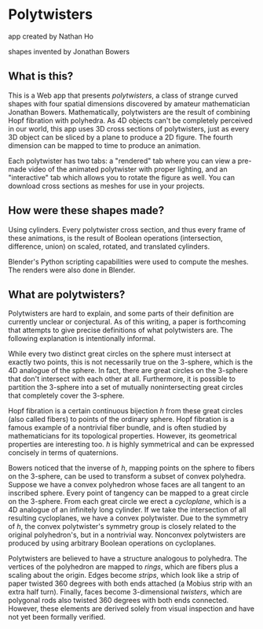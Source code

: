 # Polytwisters

app created by Nathan Ho

shapes invented by Jonathan Bowers

## What is this?

This is a Web app that presents *polytwisters*, a class of strange curved shapes with four spatial dimensions discovered by amateur mathematician Jonathan Bowers. Mathematically, polytwisters are the result of combining Hopf fibration with polyhedra. As 4D objects can't be completely perceived in our world, this app uses 3D cross sections of polytwisters, just as every 3D object can be sliced by a plane to produce a 2D figure. The fourth dimension can be mapped to time to produce an animation.

Each polytwister has two tabs: a "rendered" tab where you can view a pre-made video of the animated polytwister with proper lighting, and an "interactive" tab which allows you to rotate the figure as well. You can download cross sections as meshes for use in your projects.

## How were these shapes made?

Using cylinders. Every polytwister cross section, and thus every frame of these animations, is the result of Boolean operations (intersection, difference, union) on scaled, rotated, and translated cylinders.

Blender's Python scripting capabilities were used to compute the meshes. The renders were also done in Blender.

## What are polytwisters?

Polytwisters are hard to explain, and some parts of their definition are currently unclear or conjectural. As of this writing, a paper is forthcoming that attempts to give precise definitions of what polytwisters are. The following explanation is intentionally informal.

While every two distinct great circles on the sphere must intersect at exactly two points, this is not necessarily true on the 3-sphere, which is the 4D analogue of the sphere. In fact, there are great circles on the 3-sphere that don't intersect with each other at all. Furthermore, it is possible to partition the 3-sphere into a set of mutually nonintersecting great circles that completely cover the 3-sphere.

Hopf fibration is a certain continuous bijection *h* from these great circles (also called fibers) to points of the ordinary sphere. Hopf fibration is a famous example of a nontrivial fiber bundle, and is often studied by mathematicians for its topological properties. However, its geometrical properties are interesting too. *h* is highly symmetrical and can be expressed concisely in terms of quaternions.

Bowers noticed that the inverse of *h*, mapping points on the sphere to fibers on the 3-sphere, can be used to transform a subset of convex polyhedra. Suppose we have a convex polyhedron whose faces are all tangent to an inscribed sphere. Every point of tangency can be mapped to a great circle on the 3-sphere. From each great circle we erect a *cycloplane*, which is a 4D analogue of an infinitely long cylinder. If we take the intersection of all resulting cycloplanes, we have a convex polytwister. Due to the symmetry of *h*, the convex polytwister's symmetry group is closely related to the original polyhedron's, but in a nontrivial way. Nonconvex polytwisters are produced by using arbitrary Boolean operations on cycloplanes.

Polytwisters are believed to have a structure analogous to polyhedra. The vertices of the polyhedron are mapped to *rings*, which are fibers plus a scaling about the origin. Edges become *strips*, which look like a strip of paper twisted 360 degrees with both ends attached (a Mobius strip with an extra half turn). Finally, faces become 3-dimensional *twisters*, which are polygonal rods also twisted 360 degrees with both ends connected. However, these elements are derived solely from visual inspection and have not yet been formally verified.
